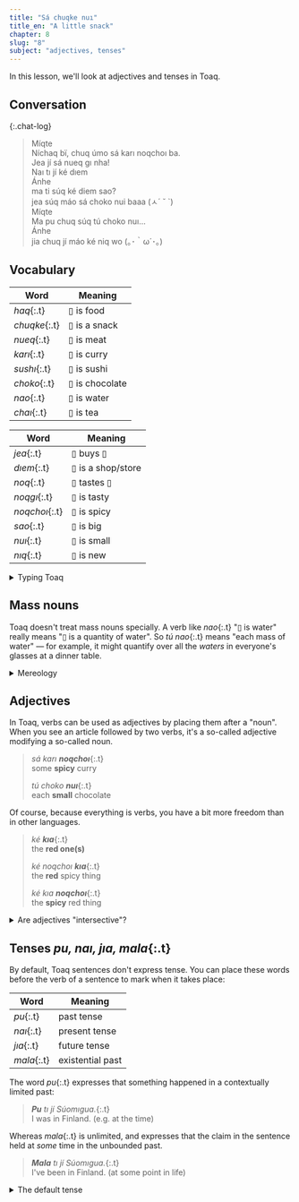 ```yaml
---
title: "Sá chuqke nuı"
title_en: "A little snack"
chapter: 8
slug: "8"
subject: "adjectives, tenses"
---
```


In this lesson, we'll look at adjectives and tenses in Toaq.

## Conversation

{:.chat-log}
> <div class="send speaker">Míqte
> </div>
> <div class="send bubble" markdown="1">Níchaq bï, chuq úmo sá karı noqchoı ba.
> </div>
> <div class="send bubble" markdown="1">Jea jí sá nueq gı nha!
> </div>
> <div class="send bubble" markdown="1">Naı tı jí ké dıem
> </div>
>
> <div class="recv speaker">Ánhe
> </div>
> <div class="recv bubble" markdown="1">ma ti súq ké diem sao?
> </div>
> <div class="recv bubble" markdown="1">jea súq máo sá choko nui baaa (ㅅ´ ˘ `)
> </div>
>
> <div class="send speaker">Míqte
> </div>
> <div class="send bubble" markdown="1">Ma pu chuq súq tú choko nuı...
> </div>
>
> <div class="recv speaker">Ánhe
> </div>
> <div class="recv bubble" markdown="1">jia chuq jí máo ké niq wo (｡･｀ω´･｡)
> </div>

## Vocabulary

<div class="side-by-side" markdown="1">

| Word | Meaning |
| --- | --- |
| _haq_{:.t} | ▯ is food |
| _chuqke_{:.t} | ▯ is a snack |
| _nueq_{:.t} | ▯ is meat |
| _karı_{:.t} | ▯ is curry |
| _sushı_{:.t} | ▯ is sushi |
| _choko_{:.t} | ▯ is chocolate |
| _nao_{:.t} | ▯ is water |
| _chaı_{:.t} | ▯ is tea |

| Word | Meaning |
| --- | --- |
| _jea_{:.t} | ▯ buys ▯ |
| _dıem_{:.t} | ▯ is a shop/store |
| _noq_{:.t} | ▯ tastes ▯ |
| _noqgı_{:.t} | ▯ is tasty |
| _noqchoı_{:.t} | ▯ is spicy |
| _sao_{:.t} | ▯ is big |
| _nuı_{:.t} | ▯ is small |
| _nıq_{:.t} | ▯ is new |

<!-- | _hoeıhaq_{:.t} | ▯ is breakfast | -->
<!-- | _chuhaq_{:.t} | ▯ is lunch | -->
<!-- | _seumhaq_{:.t} | ▯ is dinner | -->
<!-- | _nam_{:.t} | ▯ is bread | -->
<!-- | _feaq_{:.t} | ▯ is rice | -->
<!--  -->
<!-- | Word | Meaning | -->
<!-- | --- | --- | -->
<!-- | _zeo_{:.t} | ▯ is fruit | -->
<!-- | _maoja_{:.t} | ▯ is a banana | -->
<!-- | _maqkaı_{:.t} | ▯ is a mango | -->
<!-- | _shamu_{:.t} | ▯ is an apple | -->
<!-- | _noaı_{:.t} | ▯ is milk | -->
<!-- | _kafe_{:.t} | ▯ is coffee | -->
<!-- | _zeoze_{:.t} | ▯ is juice | -->
<!-- | _bıra_{:.t} | ▯ is beer | -->
<!-- | _geo_{:.t} | ▯ is old (in age) | -->
<!-- | _nıo_{:.t} | ▯ is young | -->
<!-- | _zem_{:.t} | ▯ is old (familiar) | -->

</div>

<details class="aside culture" markdown="1">
<summary>Typing Toaq</summary>
Toaq typists are sometimes in a hurry, and not all devices make it easy to write Toaq properly. It's common to see the letter _ı_{:.t} written with a dot: _jia_{:.t} instead of _jıa_{:.t}, as in Ánhe's texts above.

The letter _ꝡ_{:.t} can be even trickier to type. You'll often see _v_{:.t}, _w_{:.t}, _y_{:.t}, or _vy_{:.t} used in its place.

Tones might be omitted in a hurry, or spelled with digits --- _níchaq bï_{:.t} can become _nichaq2 bi3_{:.t} or just _nichaq bi_{:.t}. There's an article explaining various [input methods](https://toaq.me/Input_methods) on the Toaq Wiki.
</details>


## Mass nouns

Toaq doesn't treat mass nouns specially. A verb like _nao_{:.t} "▯ is water" really means "▯ is a quantity of water". So _tú nao_{:.t} means "each mass of water" — for example, it might quantify over all the _waters_ in everyone's glasses at a dinner table.

<details class="aside semantics" markdown="1">
<summary>Mereology</summary>
TODO: no idea what I wanna write here tbh
</details>

## Adjectives

In Toaq, verbs can be used as adjectives by placing them after a "noun". When you see an article followed by two verbs, it's a so-called adjective modifying a so-called noun.

> _sá karı **noqchoı**_{:.t}<br>
> some **spicy** curry
>
> _tú choko **nuı**_{:.t}<br>
> each **small** chocolate

Of course, because everything is verbs, you have a bit more freedom than in other languages.

> _ké **kıa**_{:.t}<br>
> the **red one(s)**
>
> _ké noqchoı **kıa**_{:.t}<br>
> the **red** spicy thing
>
> _ké kıa **noqchoı**_{:.t}<br>
> the **spicy** red thing

<details class="aside semantics" markdown="1">
<summary>Are adjectives "intersective"?</summary>
It makes sense to point at an elephant and say "this is a small elephant", but it's a bit strange to call it a "small animal", right?

The meaning of _sá elu nuı_{:.t} (a small elephant) might not be as simple as "_x_ is an elephant and _x_ is small." Rather, there's a notion of being "small for an elephant" that this phrase captures. We say that adjectives do the same thing in Toaq.

Linguists call adjectives like _small_ **non-intersective**. Other adjectives, like _red_, are **intersective**, meaning that a "red house" really is simply a house which is red.
</details>

## Tenses _pu, naı, jıa, mala_{:.t}

By default, Toaq sentences don't express tense. You can place these words before the verb of a sentence to mark when it takes place:

| Word | Meaning |
| --- | --- |
| _pu_{:.t} | past tense |
| _naı_{:.t} | present tense |
| _jıa_{:.t} | future tense |
| _mala_{:.t} | existential past |

The word _pu_{:.t} expresses that something happened in a contextually limited past:

> _**Pu** tı jí Súomıgua._{:.t}<br>
> I was in Finland. (e.g. at the time)

Whereas _mala_{:.t} is unlimited, and expresses that the claim in the sentence held at _some_ time in the unbounded past.

> _**Mala** tı jí Súomıgua._{:.t}<br>
> I've been in Finland. (at some point in life)

<details class="aside semantics" markdown="1">
<summary>The default tense</summary>

The default tense is a "vague, definite time reference." Wait, how can it be both vague _and_ definite?! Let's look at an example.

> _Chuq jí ké sushı._{:.t}<br>
> (At time _t_,) I eat the sushi.

It's definite, in the sense that we constrain the existence of the eating-event to some time _t_ that we have in mind, but it's also vague, in that we don't say when this time _t_ is.

The default tense has a spoken form, too: _tuom_{:.t}. But it's rarely used — mostly just when doing Toaqology.

The difference between _pu_{:.t} and _mala_{:.t} is that _pu_{:.t} only adds the detail that this vague, definite time _t_ is in the past, whereas _mala_{:.t} introduces an existential quantifier.

> _**Pu** chuq jí ké sushı._{:.t}<br>
> (At time _t_, **which is in the past**,) I eat the sushi.

> _**Mala** chuq jí ké sushı._{:.t}<br>
> **There exists a past time _t_, at which** I eat the sushi.

</details>
